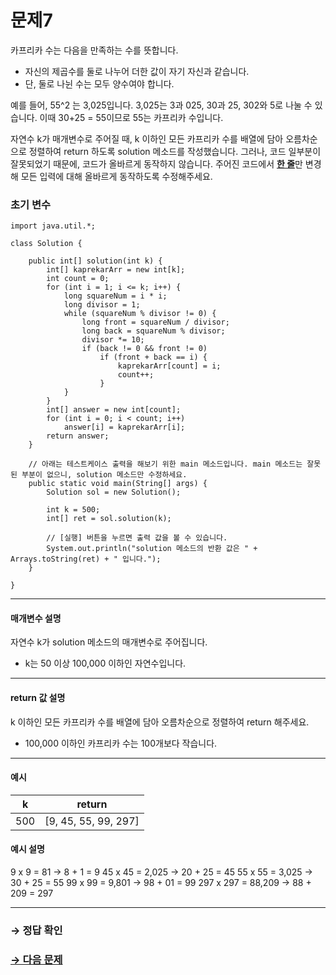 # 문제7

카프리카 수는 다음을 만족하는 수를 뜻합니다.

* 자신의 제곱수를 둘로 나누어 더한 값이 자기 자신과 같습니다.
* 단, 둘로 나뉜 수는 모두 양수여야 합니다.

예를 들어, 55^2 는 3,025입니다. 3,025는 3과 025, 30과 25, 302와 5로 나눌 수 있습니다. 이때 30+25 = 55이므로 55는 카프리카 수입니다.

자연수 k가 매개변수로 주어질 때, k 이하인 모든 카프리카 수를 배열에 담아 오름차순으로 정렬하여 return 하도록 solution 메소드를 작성했습니다. 그러나, 코드 일부분이 잘못되었기 때문에, 코드가 올바르게 동작하지 않습니다. 주어진 코드에서 <u>**한 줄**</u>만 변경해 모든 입력에 대해 올바르게 동작하도록 수정해주세요.

### 초기 변수

```
import java.util.*;

class Solution {

    public int[] solution(int k) {
        int[] kaprekarArr = new int[k];
        int count = 0;
        for (int i = 1; i <= k; i++) {
            long squareNum = i * i;
            long divisor = 1;
            while (squareNum % divisor != 0) {
                long front = squareNum / divisor;
                long back = squareNum % divisor;
                divisor *= 10;
                if (back != 0 && front != 0)
                    if (front + back == i) {
                        kaprekarArr[count] = i;
                        count++;
                    }
            }
        }
        int[] answer = new int[count];
        for (int i = 0; i < count; i++) 
            answer[i] = kaprekarArr[i];
        return answer;
    }
    
    // 아래는 테스트케이스 출력을 해보기 위한 main 메소드입니다. main 메소드는 잘못된 부분이 없으니, solution 메소드만 수정하세요.
    public static void main(String[] args) {
        Solution sol = new Solution();
        
        int k = 500;
        int[] ret = sol.solution(k);
    
        // [실행] 버튼을 누르면 출력 값을 볼 수 있습니다.
        System.out.println("solution 메소드의 반환 값은 " + Arrays.toString(ret) + " 입니다.");
    }

}
```

---

#### 매개변수 설명
자연수 k가 solution 메소드의 매개변수로 주어집니다.
* k는 50 이상 100,000 이하인 자연수입니다.

---

#### return 값 설명
k 이하인 모든 카프리카 수를 배열에 담아 오름차순으로 정렬하여 return 해주세요.

* 100,000 이하인 카프리카 수는 100개보다 작습니다.

---

#### 예시

| k   | return               |
|-----|----------------------|
| 500 | [9, 45, 55, 99, 297] |

#### 예시 설명

9 x 9 = 81 → 8 + 1 = 9
45 x 45 = 2,025 → 20 + 25 = 45
55 x 55 =  3,025 → 30 + 25 = 55
99 x 99 = 9,801 → 98 + 01 = 99
297 x 297 = 88,209 → 88 + 209 = 297

---

### → 정답 확인

### [→ 다음 문제](../no_08/ "COS Pro 1급 Java 3차 8번 문제")
